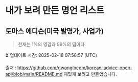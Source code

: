 # 내가 보려 만든 명언 리스트

##  토마스 에디슨(미국 발명가, 사업가)
> 천재는 1%의 영감과 99%의 땀이다.


⏳ 업데이트 시간: 2025-02-18 07:58:57 (UTC)

출처 : https://github.com/gwongibeom/korean-advice-open-api/blob/main/README.md
재밌게 보려고 만들었습니다.
